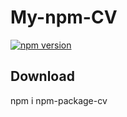# My-npm-CV

[![npm version](https://badge.fury.io/js/npm-package-cv.svg)](https://badge.fury.io/js/npm-package-cv)

## Download

npm i npm-package-cv
